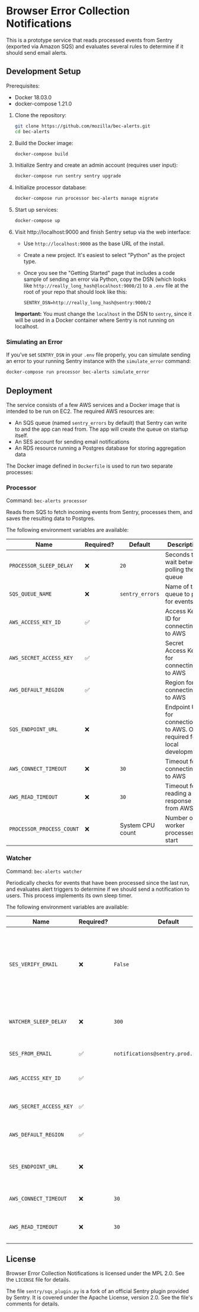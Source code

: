 # Browser Error Collection Notifications

This is a prototype service that reads processed events from Sentry (exported via Amazon SQS) and evaluates several rules to determine if it should send email alerts.

## Development Setup

Prerequisites:

- Docker 18.03.0
- docker-compose 1.21.0

1. Clone the repository:

   ```sh
   git clone https://github.com/mozilla/bec-alerts.git
   cd bec-alerts
   ```
2. Build the Docker image:

   ```sh
   docker-compose build
   ```
3. Initialize Sentry and create an admin account (requires user input):

   ```sh
   docker-compose run sentry sentry upgrade
   ```
4. Initialize processor database:

   ```sh
   docker-compose run processor bec-alerts manage migrate
   ```
5. Start up services:

   ```sh
   docker-compose up
   ```
6. Visit http://localhost:9000 and finish Sentry setup via the web interface:

   - Use `http://localhost:9000` as the base URL of the install.
   - Create a new project. It's easiest to select "Python" as the project type.
   - Once you see the "Getting Started" page that includes a code sample of sending an error via Python, copy the DSN (which looks like `http://really_long_hash@localhost:9000/2`) to a `.env` file at the root of your repo that should look like this:

     ```
     SENTRY_DSN=http://really_long_hash@sentry:9000/2
     ```

   __Important:__ You must change the `localhost` in the DSN to `sentry`, since it will be used in a Docker container where Sentry is not running on localhost.

### Simulating an Error

If you've set `SENTRY_DSN` in your `.env` file properly, you can simulate sending an error to your running Sentry instance with the `simulate_error` command:

```sh
docker-compose run processor bec-alerts simulate_error
```

## Deployment

The service consists of a few AWS services and a Docker image that is intended to be run on EC2. The required AWS resources are:

- An SQS queue (named `sentry_errors` by default) that Sentry can write to and the app can read from. The app will create the queue on startup itself.
- An SES account for sending email notifications
- An RDS resource running a Postgres database for storing aggregation data

The Docker image defined in `Dockerfile` is used to run two separate processes:

### Processor

Command: `bec-alerts processor`

Reads from SQS to fetch incoming events from Sentry, processes them, and saves the resulting data to Postgres.

The following environment variables are available:

| Name | Required? | Default | Description |
| ---- | --------- | ------- | ----------- |
| `PROCESSOR_SLEEP_DELAY` | :x: | `20` | Seconds to wait between polling the queue |
| `SQS_QUEUE_NAME` | :x: | `sentry_errors` | Name of the queue to poll for events. |
| `AWS_ACCESS_KEY_ID` | :white_check_mark: | | Access Key ID for connecting to AWS |
| `AWS_SECRET_ACCESS_KEY` | :white_check_mark: | | Secret Access Key for connecting to AWS |
| `AWS_DEFAULT_REGION` | :white_check_mark: | | Region for connecting to AWS |
| `SQS_ENDPOINT_URL` | :x: | | Endpoint URL for connection to AWS. Only required for local development. |
| `AWS_CONNECT_TIMEOUT` | :x: | `30` | Timeout for connecting to AWS |
| `AWS_READ_TIMEOUT` | :x: | `30` | Timeout for reading a response from AWS |
| `PROCESSOR_PROCESS_COUNT` | :x: | System CPU count | Number of worker processes to start |

### Watcher

Command: `bec-alerts watcher`

Periodically checks for events that have been processed since the last run, and evaluates alert triggers to determine if we should send a notification to users. This process implements its own sleep timer.

The following environment variables are available:

| Name | Required? | Default | Description |
| ---- | --------- | ------- | ----------- |
| `SES_VERIFY_EMAIL` | :x: | `False` | If True, the watcher will attempt to verify the `SES_VERIFY_EMAIL` via API on startup. Should probably be False in production. |
| `WATCHER_SLEEP_DELAY` | :x: | `300` | Seconds to wait between checking for new events and alert triggers |
| `SES_FROM_EMAIL` | :white_check_mark: | `notifications@sentry.prod.mozaws.net` | Email to use in the From field for notifications |
| `AWS_ACCESS_KEY_ID` | :white_check_mark: | | Access Key ID for connecting to AWS |
| `AWS_SECRET_ACCESS_KEY` | :white_check_mark: | | Secret Access Key for connecting to AWS |
| `AWS_DEFAULT_REGION` | :white_check_mark: | | Region for connecting to AWS |
| `SES_ENDPOINT_URL` | :x: | | Endpoint URL for connection to AWS. Only required for local development. |
| `AWS_CONNECT_TIMEOUT` | :x: | `30` | Timeout for connecting to AWS |
| `AWS_READ_TIMEOUT` | :x: | `30` | Timeout for reading a response from AWS |

## License

Browser Error Collection Notifications is licensed under the MPL 2.0. See the `LICENSE` file for details.

The file `sentry/sqs_plugin.py` is a fork of an official Sentry plugin provided by Sentry. It is covered under the Apache License, version 2.0. See the file's comments for details.
